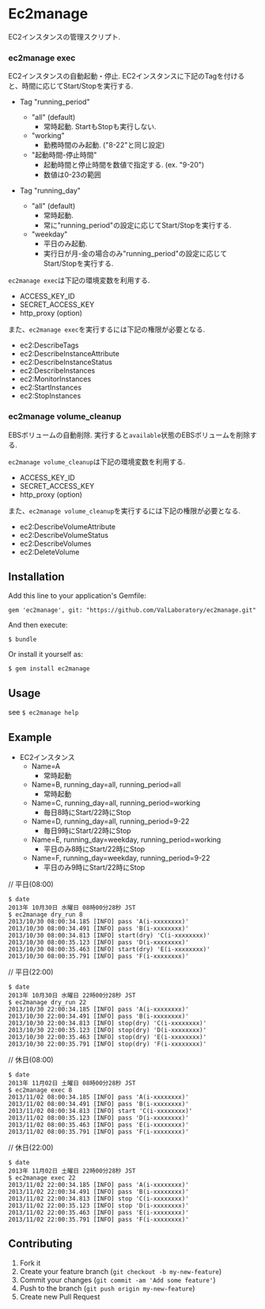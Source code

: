 # Ec2manage

EC2インスタンスの管理スクリプト.

### ec2manage exec

EC2インスタンスの自動起動・停止.
EC2インスタンスに下記のTagを付けると、時間に応じてStart/Stopを実行する.

- Tag "running_period"
  - "all" (default)
    - 常時起動. StartもStopも実行しない.
  - "working"
    - 勤務時間のみ起動. ("8-22"と同じ設定)  
  - "起動時間-停止時間"
    - 起動時間と停止時間を数値で指定する. (ex. "9-20")
    - 数値は0-23の範囲

- Tag "running_day"
  - "all" (default)
    - 常時起動.
    - 常に"running_period"の設定に応じてStart/Stopを実行する.
  - "weekday"
    - 平日のみ起動.
    - 実行日が月-金の場合のみ"running_period"の設定に応じてStart/Stopを実行する.

`ec2manage exec`は下記の環境変数を利用する.

- ACCESS_KEY_ID
- SECRET_ACCESS_KEY
- http_proxy (option)

また、`ec2manage exec`を実行するには下記の権限が必要となる.

- ec2:DescribeTags
- ec2:DescribeInstanceAttribute
- ec2:DescribeInstanceStatus
- ec2:DescribeInstances
- ec2:MonitorInstances
- ec2:StartInstances
- ec2:StopInstances 

### ec2manage volume_cleanup

EBSボリュームの自動削除.
実行すると`available`状態のEBSボリュームを削除する.

`ec2manage volume_cleanup`は下記の環境変数を利用する.

- ACCESS_KEY_ID
- SECRET_ACCESS_KEY
- http_proxy (option)

また、`ec2manage volume_cleanup`を実行するには下記の権限が必要となる.

- ec2:DescribeVolumeAttribute
- ec2:DescribeVolumeStatus
- ec2:DescribeVolumes
- ec2:DeleteVolume

## Installation

Add this line to your application's Gemfile:

    gem 'ec2manage', git: "https://github.com/ValLaboratory/ec2manage.git"

And then execute:

    $ bundle

Or install it yourself as:

    $ gem install ec2manage

## Usage

see `$ ec2manage help`

## Example
    
- EC2インスタンス
  - Name=A
    - 常時起動
  - Name=B, running_day=all, running_period=all
    - 常時起動
  - Name=C, running_day=all, running_period=working
    - 毎日8時にStart/22時にStop
  - Name=D, running_day=all, running_period=9-22
    - 毎日9時にStart/22時にStop
  - Name=E, running_day=weekday, running_period=working
    - 平日のみ8時にStart/22時にStop
  - Name=F, running_day=weekday, running_period=9-22
    - 平日のみ9時にStart/22時にStop

// 平日(08:00)

```
$ date
2013年 10月30日 水曜日 08時00分28秒 JST
$ ec2manage dry_run 8
2013/10/30 08:00:34.185 [INFO] pass 'A(i-xxxxxxxx)'
2013/10/30 08:00:34.491 [INFO] pass 'B(i-xxxxxxxx)'
2013/10/30 08:00:34.813 [INFO] start(dry) 'C(i-xxxxxxxx)'
2013/10/30 08:00:35.123 [INFO] pass 'D(i-xxxxxxxx)'
2013/10/30 08:00:35.463 [INFO] start(dry) 'E(i-xxxxxxxx)'
2013/10/30 08:00:35.791 [INFO] pass 'F(i-xxxxxxxx)'
```

// 平日(22:00)

```
$ date
2013年 10月30日 水曜日 22時00分28秒 JST
$ ec2manage dry_run 22
2013/10/30 22:00:34.185 [INFO] pass 'A(i-xxxxxxxx)'
2013/10/30 22:00:34.491 [INFO] pass 'B(i-xxxxxxxx)'
2013/10/30 22:00:34.813 [INFO] stop(dry) 'C(i-xxxxxxxx)'
2013/10/30 22:00:35.123 [INFO] stop(dry) 'D(i-xxxxxxxx)'
2013/10/30 22:00:35.463 [INFO] stop(dry) 'E(i-xxxxxxxx)'
2013/10/30 22:00:35.791 [INFO] stop(dry) 'F(i-xxxxxxxx)'
```

// 休日(08:00)

```
$ date
2013年 11月02日 土曜日 08時00分28秒 JST
$ ec2manage exec 8
2013/11/02 08:00:34.185 [INFO] pass 'A(i-xxxxxxxx)'
2013/11/02 08:00:34.491 [INFO] pass 'B(i-xxxxxxxx)'
2013/11/02 08:00:34.813 [INFO] start 'C(i-xxxxxxxx)'
2013/11/02 08:00:35.123 [INFO] pass 'D(i-xxxxxxxx)'
2013/11/02 08:00:35.463 [INFO] pass 'E(i-xxxxxxxx)'
2013/11/02 08:00:35.791 [INFO] pass 'F(i-xxxxxxxx)'
```

// 休日(22:00)

```
$ date
2013年 11月02日 土曜日 22時00分28秒 JST
$ ec2manage exec 22
2013/11/02 22:00:34.185 [INFO] pass 'A(i-xxxxxxxx)'
2013/11/02 22:00:34.491 [INFO] pass 'B(i-xxxxxxxx)'
2013/11/02 22:00:34.813 [INFO] stop 'C(i-xxxxxxxx)'
2013/11/02 22:00:35.123 [INFO] stop 'D(i-xxxxxxxx)'
2013/11/02 22:00:35.463 [INFO] pass 'E(i-xxxxxxxx)'
2013/11/02 22:00:35.791 [INFO] pass 'F(i-xxxxxxxx)'
```

## Contributing

1. Fork it
2. Create your feature branch (`git checkout -b my-new-feature`)
3. Commit your changes (`git commit -am 'Add some feature'`)
4. Push to the branch (`git push origin my-new-feature`)
5. Create new Pull Request
